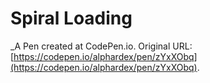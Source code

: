 # Spiral Loading
 _A Pen created at CodePen.io. Original URL: [https://codepen.io/alphardex/pen/zYxXObq](https://codepen.io/alphardex/pen/zYxXObq).

 